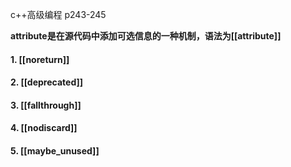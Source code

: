 c++高级编程 p243-245

**attribute是在源代码中添加可选信息的一种机制，语法为[[attribute]]**

#### 1. [[noreturn]]



#### 2. [[deprecated]]



#### 3. [[fallthrough]]



#### 4. [[nodiscard]]



#### 5. [[maybe_unused]]

